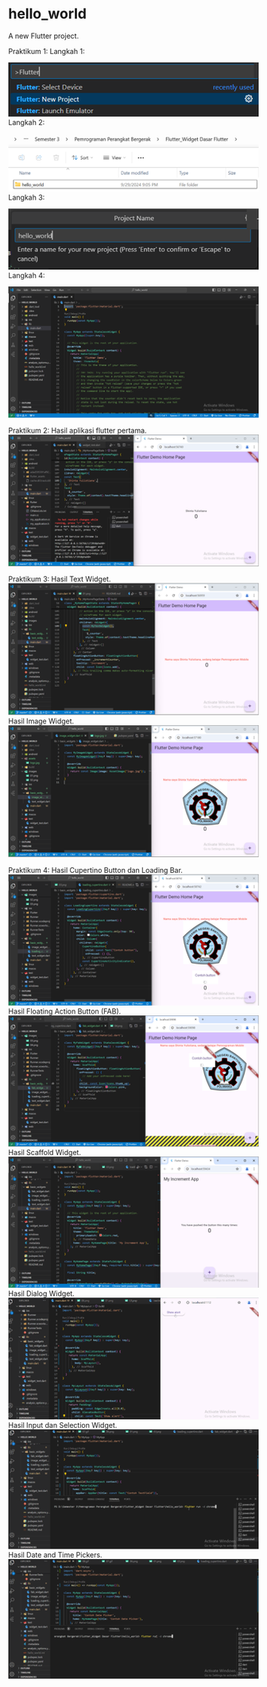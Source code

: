 # hello_world

A new Flutter project.

Praktikum 1:
Langkah 1:

![Screenshot hello_world](images/langkah_1.png)
Langkah 2:

![Screenshot hello_world](images/langkah_2.png)
Langkah 3:

![Screenshot hello_world](images/langkah_3.png)
Langkah 4:

![Screenshot hello_world](images/langkah_4.png)


Praktikum 2:
Hasil aplikasi flutter pertama.
![Screenshot hello_world](images/01.png)

Praktikum 3:
Hasil Text Widget.
![Screenshot hello_world](images/02.png)
Hasil Image Widget.
![Screenshot hello_world](images/03.png)

Praktikum 4:
Hasil Cupertino Button dan Loading Bar.
![Screenshot hello_world](images/04.png)
Hasil Floating Action Button (FAB).
![Screenshot hello_world](images/05.png)
Hasil Scaffold Widget.
![Screenshot hello_world](images/06.png)
Hasil Dialog Widget.
![Screenshot hello_world](images/07.gif)
Hasil Input dan Selection Widget.
![Screenshot hello_world](images/08.gif)
Hasil Date and Time Pickers.
![Screenshot hello_world](images/09.gif)
